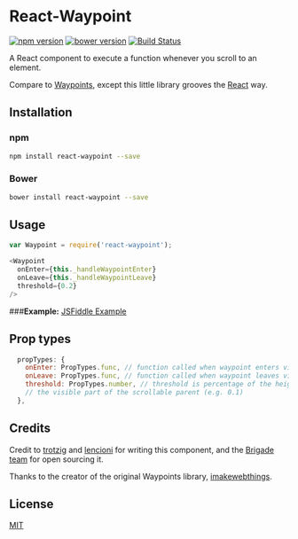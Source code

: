 # React-Waypoint

[![npm version](https://badge.fury.io/js/react-waypoint.svg)](http://badge.fury.io/js/react-waypoint)
[![bower version](https://badge.fury.io/bo/react-waypoint.svg)](http://badge.fury.io/bo/react-waypoint)
[![Build Status](https://travis-ci.org/brigade/react-waypoint.svg?branch=master)](https://travis-ci.org/brigade/react-waypoint)

A React component to execute a function whenever you scroll to an element.

Compare to [Waypoints][waypoints], except this little library grooves the
[React][react] way.

[waypoints]: https://github.com/imakewebthings/waypoints
[react]: https://github.com/facebook/react

## Installation

### npm

```bash
npm install react-waypoint --save
```

### Bower

```bash
bower install react-waypoint --save
```

## Usage

```javascript
var Waypoint = require('react-waypoint');
```

```javascript
<Waypoint
  onEnter={this._handleWaypointEnter}
  onLeave={this._handleWaypointLeave}
  threshold={0.2}
/>
```

###**Example:** [JSFiddle Example][jsfiddle-example]

[jsfiddle-example]: http://jsfiddle.net/L4z5wcx0/3/

## Prop types

```javascript
  propTypes: {
    onEnter: PropTypes.func, // function called when waypoint enters viewport
    onLeave: PropTypes.func, // function called when waypoint leaves viewport
    threshold: PropTypes.number, // threshold is percentage of the height of
    // the visible part of the scrollable parent (e.g. 0.1)
  },
```

## Credits

Credit to [trotzig][trotzig-github] and [lencioni][lencioni-github] for writing
this component, and the [Brigade team][brigade-github] for open sourcing it.

Thanks to the creator of the original Waypoints library,
[imakewebthings][imakewebthings-github].

[lencioni-github]: https://github.com/lencioni
[trotzig-github]: https://github.com/trotzig
[brigade-github]: https://github.com/brigade/
[imakewebthings-github]: https://github.com/imakewebthings

## License

[MIT][mit-license]

[mit-license]: ./LICENSE
